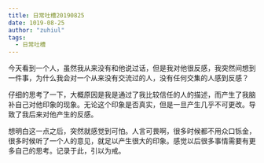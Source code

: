 ```yaml
---
title: 日常吐槽20190825
date: 1019-08-25
author: "zuhiul"
tags:
  - 日常吐槽
---
```


今天看到一个人，虽然我从来没有和他说过话，但是我对他很反感，我突然间想到一件事，为什么我会对一个从来没有交流过的人，没有任何交集的人感到反感？

仔细的思考了一下，大概原因是我是通过了我比较信任的人的描述，而产生了我脑补自己对他印象的现象。无论这个印象是否真实，但是一旦产生几乎不可更改。导致了我后来对他产生的反感。

想明白这一点之后，突然就感觉到可怕。人言可畏啊，很多时候都不用众口铄金，很多时候听了一个人的意见，就足以产生很大的印象。感觉以后很多事情需要有更多自己的思考。记录于此，引以为戒。

